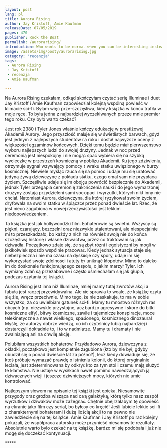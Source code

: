 ```yaml
---
layout: post
lang: pl
title: Aurora Rising
author: Jay Kristoff, Amie Kaufman
releaseDate: 07/05/2019
pages: 470
publisher: Rock the Boat
permalink: /aurorarising/
introduction: Who wants to be normal when you can be interesting instead?
image: /assets/img/posty/aurorarising.jpg
category: 'recenzja'
tags:
 - Aurora Rising
 - Jay Kristoff
 - recenzja
 - Amie Kaufman

---
```


  Na Aurora Rising czekałam, odkąd skończyłam czytać serię Illuminae i duet Jay Kristoff i Amie Kaufman zapowiedział kolejną wspólną powieść w klimacie sci-fi. Byłam więc prze-szczęśliwa, kiedy książka w końcu trafiła w moje ręce. To była jedna z najbardziej wyczekiwanych przeze mnie premier tego roku. Czy było warto czekać?

  Jest rok 2380 i Tyler Jones właśnie kończy edukację w prestiżowej Akademii Aurory. Jego przyszłość maluje się w świetlistych barwach, gdyż jest jednym z najlepszych studentów na roku i dostał najwyższe oceny z większości egzaminów końcowych. Dzięki temu będzie miał pierwszeństwo wyboru najlepszych ludzi do swojej drużyny. Jednak w noc przed ceremonią jest niespokojny i nie mogąc spać wybiera się na szybką wycieczkę w przestrzeń kosmiczną w pobliżu Akademii. Ku jego zdziwieniu, otrzymuje sygnał wzywający pomocy z wraku statku uwięzionego w burzy kosmicznej. Niewiele myśląc rzuca się na pomoc i udaje mu się uratować jedyną żywą dziewczynę z pokładu statku, czego omal sam nie przypłaca życiem. Szczęśliwie udaje się im obojgu powrócić bezpiecznie do Akademii, jednak Tyler przegapia ceremonię zakończenia nauki i do jego wymarzonej drużyny zostają przydzieleni sami socjopaci i wyrzutki, których nikt inny nie chciał. Natomiast Aurora, dziewczyna, dla której ryzykował swoim życiem, dryfowała na swoim statku w śpiączce przez ponad dwieście lat. Rzec, że jest nieco zagubiona w nowej rzeczywistości jest lekkim niedopowiedzeniem.

  Ta książka jest jak hollywoodzki film. Bohaterowie są świetni. Wszyscy są piękni, czarujący, bezczelni oraz niezwykle utalentowani, ale niespecjalnie mi to przeszkadzało, bo każdy z nich ma również swoją nie do końca szczęśliwą historię i własne dziwactwa, przez co traktowani są jak dziwadła. Początkowo zdaje się, że są zbyt różni i egoistyczni by mogli w jakikolwiek sposób wspólnie pracować. Kiedy jednak sytuacja staje się niebezpieczna i nie ma czasu na dyskusje czy spory, udaje im się wykorzystać swoje zdolności i atuty by uniknąć kłopotów. Mimo to daleko im do doskonale funkcjonującego zespołu, o jakim marzył Tyler. Ich wymiany zdań są przezabawne i często uśmiechałam się jak głupia, podczas czytania tej książki.

  Aurora Rising jest inna niż Illuminae, mniej mamy tutaj zwrotów akcji a fabuła jest raczej przewidywalna. Ale nie sprawia to wcale, że książkę czyta się źle, wręcz przeciwnie. Mimo tego, że nie zaskakuje, to ma w sobie wszystko, za co uwielbiam gatunek sci-fi. Mamy tu mnóstwo różnych ras obcych (np. niezwykle przystojne, acz bardzo agresywne i skore do bitki kosmiczne elfy), bitwy kosmiczne, zawiłe i tajemnicze konspiracje, moce telekinetyczne a nawet wielkiego, spasionego, kosmicznego dinozaura! Myślę, że autorzy dobrze wiedzą, co ich czytelnicy lubią najbardziej i dostarczyli dokładnie to, i to w nadmiarze. Mamy tu i dramaty i nie zwalniającą ani na chwilę akcję.

  Polubiłam wszystkich bohaterów. Przykładowo Aurora, dziewczyna z okładki, początkowo jest kompletnie zagubiona (kto by nie był, gdyby obudził się o ponad dwieście lat za późno?), lecz kiedy dowiaduje się, że ktoś próbuje wymazać prawdę o istnieniu kolonii, do której oryginalnie leciała, jest zdeterminowana by odkryć kto za tym stoi i czemu mają służyć te kłamstwa. Nie ustaje w wysiłkach nawet pomimo nawiedzających ją dziwacznych wizji i jeszcze dziwniejszych mocy, których nie umie kontrolować.

  Najlepszym słowem na opisanie tej książki jest epicka. Niesamowite przygody oraz groźba wisząca nad całą galaktyką, którą tylko nasz zespół wyrzutków i dziwaków może zażegnać. Chętnie obejrzałabym tę opowieść na ekranie jako film czy serial, bo byłoby co kręcić! Jeśli lubicie lekkie sci-fi z charakternymi bohaterami i dużą ilością akcji to na pewno nie zawiedziecie się na tej książce. Amie Kaufman i Jay Kristoff po raz kolejny pokazali, że współpraca autorska może przynieść niesamowite rezultaty. Absolutnie warto było czekać na tę książkę, bardzo mi się podobała i już nie mogę się doczekać kontynuacji.

  \*\*\*\*\*
